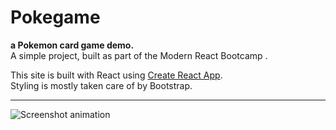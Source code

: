 # Pokegame
**a Pokemon card game demo.**<br>
A simple project, built as part of the Modern React Bootcamp .<br>

This site is built with React using [Create React App](https://github.com/facebook/create-react-app).<br>
Styling is mostly taken care of by Bootstrap.<br>
___
![Screenshot animation](https://github.com/MakeItBack/Pokegame/blob/main/screenshot.gif)

